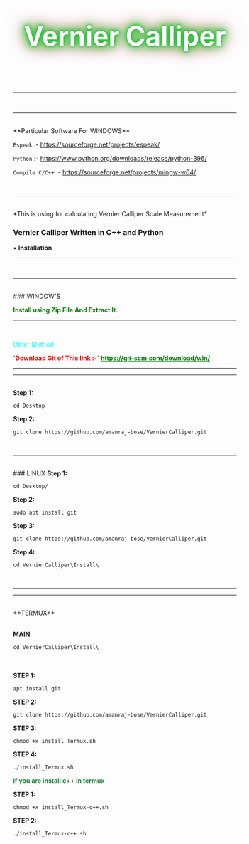 
<div class="Change">
<p align="center" style="font-size:60px; color:#fff;text-shadow: 0px 0px 5px rgb(37, 182, 24),0px 0px 10px rgb(15, 207, 95),0px 0px 20px rgb(30, 194, 9),0px 0px 30px rgb(7, 218, 7),0px 0px 40px rgb(230, 14, 97);content:'';animation: animate 10s linear infinite;@keyframes animate{ 0%{filter: hue-rotate(0deg)};100%{filter: hue-rotate(369deg)}}"><B>Vernier Calliper</B></p></div>
<br>
<hr>
<br>
<hr>
<br>
**Particular Software For WINDOWS**
 
 `Espeak` :- <a href="https://sourceforge.net/projects/espeak/">https://sourceforge.net/projects/espeak/ </a>
 
 `Python` :- <a href="https://www.python.org/downloads/release/python-396/">https://www.python.org/downloads/release/python-396/ </a>
 
 `Compile C/C++` :- <a href="https://sourceforge.net/projects/mingw-w64/">https://sourceforge.net/projects/mingw-w64/</a>
 
<br>
<hr>
<br>
*This is using for calculating Vernier Calliper Scale Measurement*

### Vernier Calliper Written in C++ and Python

• **Installation**

<hr>
<br>
<hr>
<br>
### WINDOW'S

<b style="color: green">Install using Zip File And Extract It.</b>
<hr>
<br>
<p style="color: aqua">Other Method</p>
<b style="color: red"> `Download Git of This link :-` <a href="https://git-scm.com/download/win" style="color: green">https://git-scm.com/download/win/</a></b>
<hr>
<hr>
<br>
<b>Step 1:</b>

`cd Desktop`

<b>Step 2:</b> 

`git clone https://github.com/amanraj-bose/VernierCalliper.git`

<br>
<hr>
<br>
### LINUX
<b>Step 1:</b> 

`cd Desktop/`

<b>Step 2:</b> 

`sudo apt install git`

<b>Step 3:</b> 

`git clone https://github.com/amanraj-bose/VernierCalliper.git`

<b> Step 4: </b>

`cd VernierCalliper\Install\`


<br>
<hr>
<hr>
<br>
**TERMUX**
<br>
<br>

<b> MAIN </b>

`cd VernierCalliper\Install\`

<br>
<br>
<b> STEP 1: </b>

`apt install git`

<b> STEP 2: </b>

`git clone https://github.com/amanraj-bose/VernierCalliper.git`

<b> STEP 3: </b>

`chmod +x install_Termux.sh`

<b> STEP 4: </b>

`./install_Termux.sh`

<b style="color:#238636;"> if you are install c++ in termux </b>

<b> STEP 1: </b>

`chmod +x install_Termux-c++.sh`

<b> STEP 2: </b>

`./install_Termux-c++.sh`
